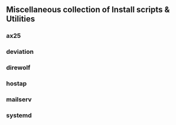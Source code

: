 ## Miscellaneous collection of Install scripts & Utilities

### ax25

### deviation

### direwolf

### hostap

### mailserv

### systemd